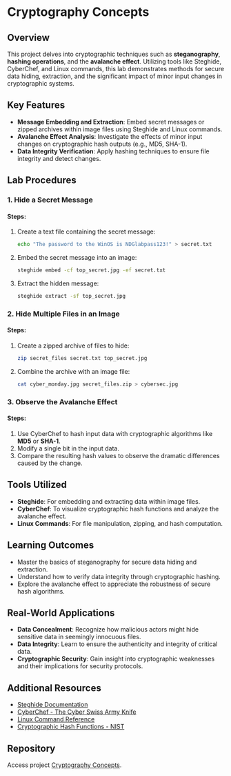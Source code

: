 # Cryptography Concepts

## Overview

This project delves into cryptographic techniques such as **steganography**, **hashing operations**, and the **avalanche effect**. Utilizing tools like Steghide, CyberChef, and Linux commands, this lab demonstrates methods for secure data hiding, extraction, and the significant impact of minor input changes in cryptographic systems.

## Key Features

- **Message Embedding and Extraction**: Embed secret messages or zipped archives within image files using Steghide and Linux commands.
- **Avalanche Effect Analysis**: Investigate the effects of minor input changes on cryptographic hash outputs (e.g., MD5, SHA-1).
- **Data Integrity Verification**: Apply hashing techniques to ensure file integrity and detect changes.

## Lab Procedures

### 1. Hide a Secret Message

#### Steps:
1. Create a text file containing the secret message:
   ```bash
   echo "The password to the WinOS is NDGlabpass123!" > secret.txt
   ```
2. Embed the secret message into an image:
   ```bash
   steghide embed -cf top_secret.jpg -ef secret.txt
   ```
3. Extract the hidden message:
   ```bash
   steghide extract -sf top_secret.jpg
   ```

### 2. Hide Multiple Files in an Image

#### Steps:
1. Create a zipped archive of files to hide:
   ```bash
   zip secret_files secret.txt top_secret.jpg
   ```
2. Combine the archive with an image file:
   ```bash
   cat cyber_monday.jpg secret_files.zip > cybersec.jpg
   ```

### 3. Observe the Avalanche Effect

#### Steps:
1. Use CyberChef to hash input data with cryptographic algorithms like **MD5** or **SHA-1**.
2. Modify a single bit in the input data.
3. Compare the resulting hash values to observe the dramatic differences caused by the change.

## Tools Utilized

- **Steghide**: For embedding and extracting data within image files.
- **CyberChef**: To visualize cryptographic hash functions and analyze the avalanche effect.
- **Linux Commands**: For file manipulation, zipping, and hash computation.

## Learning Outcomes

- Master the basics of steganography for secure data hiding and extraction.
- Understand how to verify data integrity through cryptographic hashing.
- Explore the avalanche effect to appreciate the robustness of secure hash algorithms.

## Real-World Applications

- **Data Concealment**: Recognize how malicious actors might hide sensitive data in seemingly innocuous files.
- **Data Integrity**: Learn to ensure the authenticity and integrity of critical data.
- **Cryptographic Security**: Gain insight into cryptographic weaknesses and their implications for security protocols.

## Additional Resources

- [Steghide Documentation](http://steghide.sourceforge.net/documentation.php)
- [CyberChef - The Cyber Swiss Army Knife](https://gchq.github.io/CyberChef/)
- [Linux Command Reference](https://linux.die.net/man/)
- [Cryptographic Hash Functions - NIST](https://csrc.nist.gov/projects/hash-functions)

## Repository

Access project [Cryptography Concepts](https://github.com/StephVergil/Cryptography-Concepts/blob/main/Cryptography%20Concepts%20copy.docx).
